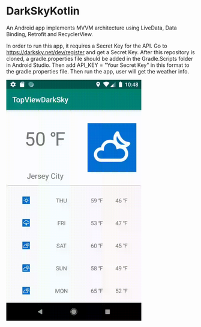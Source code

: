 # DarkSkyKotlin
An Android app implements MVVM architecture using LiveData, Data Binding, Retrofit and RecyclerView.

In order to run this app, it requires a Secret Key for the API. Go to https://darksky.net/dev/register and get a Secret Key. After this repository is cloned, a gradle.properties file should be added in the Gradle.Scripts folder in Android Studio. Then add API_KEY = "Your Secret Key" in this format to the gradle.properties file. Then run the app, user will get the weather info.

<img src="https://github.com/slinny/DarkSkyKotlin/blob/master/device-2020-04-02-224830.gif" height="640" width="360">
